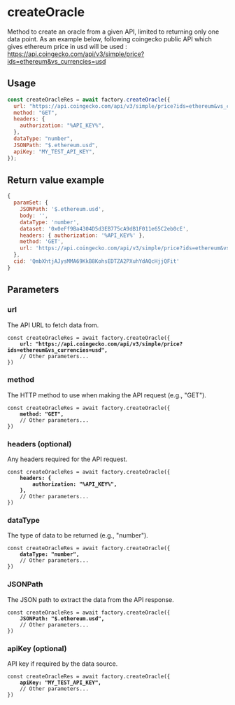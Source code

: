 # createOracle

Method to create an oracle from a given API, limited to returning only one data point.
As an example below, following coingecko public API which gives ethereum price in usd will be used : https://api.coingecko.com/api/v3/simple/price?ids=ethereum&vs_currencies=usd

## Usage

```javascript
const createOracleRes = await factory.createOracle({
  url: "https://api.coingecko.com/api/v3/simple/price?ids=ethereum&vs_currencies=usd",
  method: "GET",
  headers: {
    authorization: "%API_KEY%",
  },
  dataType: "number",
  JSONPath: "$.ethereum.usd",
  apiKey: "MY_TEST_API_KEY",
});
```

## Return value example

```javascript
{
  paramSet: {
    JSONPath: '$.ethereum.usd',
    body: '',
    dataType: 'number',
    dataset: '0x0eFf9Ba4304D5d3EB775cA9dB1F011e65C2eb0cE',
    headers: { authorization: '%API_KEY%' },
    method: 'GET',
    url: 'https://api.coingecko.com/api/v3/simple/price?ids=ethereum&vs_currencies=usd'
  },
  cid: 'QmbXhtjAJysMMA69KkB8KohsEDTZA2PXuhYdAQcHjjQFit'
}
```

## Parameters

### url

The API URL to fetch data from.

<pre class="language-javascript"><code class="lang-javascript">const createOracleRes = await factory.createOracle({
<strong>    url: "https://api.coingecko.com/api/v3/simple/price?ids=ethereum&vs_currencies=usd",
</strong>    // Other parameters...
})
</code></pre>

### method

The HTTP method to use when making the API request (e.g., "GET").

<pre class="language-javascript"><code class="lang-javascript">const createOracleRes = await factory.createOracle({
<strong>    method: "GET",
</strong>    // Other parameters...
})
</code></pre>

### headers (optional)

Any headers required for the API request.

<pre class="language-javascript"><code class="lang-javascript">const createOracleRes = await factory.createOracle({
<strong>    headers: {
        authorization: "%API_KEY%",
    },
</strong>    // Other parameters...
})
</code></pre>

### dataType

The type of data to be returned (e.g., "number").

<pre class="language-javascript"><code class="lang-javascript">const createOracleRes = await factory.createOracle({
<strong>    dataType: "number",
</strong>    // Other parameters...
})
</code></pre>

### JSONPath

The JSON path to extract the data from the API response.

<pre class="language-javascript"><code class="lang-javascript">const createOracleRes = await factory.createOracle({
<strong>    JSONPath: "$.ethereum.usd",
</strong>    // Other parameters...
})
</code></pre>

### apiKey (optional)

API key if required by the data source.

<pre class="language-javascript"><code class="lang-javascript">const createOracleRes = await factory.createOracle({
<strong>    apiKey: "MY_TEST_API_KEY",
</strong>    // Other parameters...
})
</code></pre>
